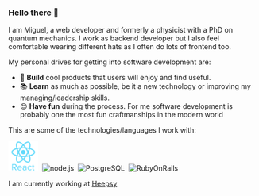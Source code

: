 ### Hello there 👋

I am Miguel, a web developer and formerly a physicist with a PhD on quantum mechanics. I work as backend developer but I also feel comfortable wearing different hats as I
often do lots of frontend too.

My personal drives for getting into software development are:
- 🔨 **Build** cool products that users will enjoy and find useful.
- 📚 **Learn** as much as possible, be it a new technology or improving my managing/leadership skills.
- 😊 **Have fun** during the process. For me software development is probably one the most fun craftmanships in the modern world

This are some of the technologies/languages I work with:

<img src="https://github.com/devicons/devicon/blob/master/icons/react/react-original-wordmark.svg" title="React" alt="React" width="60" height="60"/>&nbsp;
<img src="https://cdn.jsdelivr.net/gh/devicons/devicon/icons/nodejs/nodejs-original-wordmark.svg" title="node.js" alt="node.js" width="60" height="60"/>&nbsp;
<img src="https://cdn.jsdelivr.net/gh/devicons/devicon/icons/postgresql/postgresql-original-wordmark.svg" title="PostgreSQL" alt="PostgreSQL" width="60" height="60"/>&nbsp;
<img src="https://cdn.jsdelivr.net/gh/devicons/devicon/icons/rails/rails-plain-wordmark.svg" title="RubyOnRails" alt="RubyOnRails" width="60" height="60"/>&nbsp;
<!--
<img src="" title="" alt="" width="60" height="60"/>&nbsp;
-->          
          
I am currently working at [Heepsy](https://www.heepsy.com/)

